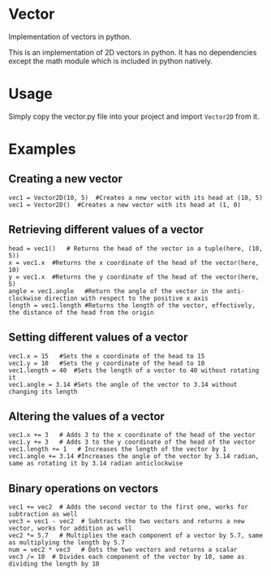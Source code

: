 # Vector
Implementation of vectors in python.

This is an implementation of 2D vectors in python. It has no dependencies except the math module which is included in python natively.

# Usage
Simply copy the vector.py file into your project and import `Vector2D` from it.

# Examples
## Creating a new vector
```
vec1 = Vector2D(10, 5)  #Creates a new vector with its head at (10, 5)
vec1 = Vector2D()  #Creates a new vector with its head at (1, 0) 
```
## Retrieving different values of a vector
```
head = vec1()   # Returns the head of the vector in a tuple(here, (10, 5))
x = vec1.x  #Returns the x coordinate of the head of the vector(here, 10)
y = vec1.x  #Returns the y coordinate of the head of the vector(here, 5)
angle = vec1.angle   #Return the angle of the vector in the anti-clockwise direction with respect to the positive x axis
length = vec1.length #Returns the length of the vector, effectively, the distance of the head from the origin
```
## Setting different values of a vector
```
vec1.x = 15   #Sets the x coordinate of the head to 15
vec1.y = 10   #Sets the y coordinate of the head to 10
vec1.length = 40  #Sets the length of a vector to 40 without rotating it
vec1.angle = 3.14 #Sets the angle of the vector to 3.14 without changing its length
```
## Altering the values of a vector
```
vec1.x += 3   # Adds 3 to the x coordinate of the head of the vector
vec1.y += 3   # Adds 3 to the y coordinate of the head of the vector
vec1.length += 1   # Increases the length of the vector by 1
vec1.angle += 3.14 #Increases the angle of the vector by 3.14 radian, same as rotating it by 3.14 radian anticlockwise
```

## Binary operations on vectors
```
vec1 += vec2  # Adds the second vector to the first one, works for subtraction as well
vec3 = vec1 - vec2  # Subtracts the two vectors and returns a new vector, works for addition as well
vec2 *= 5.7   # Multiplies the each component of a vector by 5.7, same as multiplying the length by 5.7
num = vec2 * vec3   # Dots the two vectors and returns a scalar
vec3 /= 10  # Divides each component of the vector by 10, same as dividing the length by 10
```
